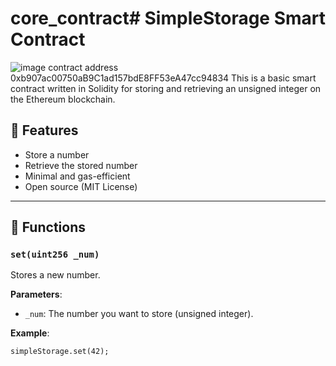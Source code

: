 # core_contract# SimpleStorage Smart Contract
![image](https://github.com/user-attachments/assets/5f7f9ffb-2f62-43b2-9bae-ef9f8b54389b)
contract address 0xb907ac00750aB9C1ad157bdE8FF53eA47cc94834
This is a basic smart contract written in Solidity for storing and retrieving an unsigned integer on the Ethereum blockchain.

## 🧾 Features

- Store a number
- Retrieve the stored number
- Minimal and gas-efficient
- Open source (MIT License)

---

## 🧪 Functions

### `set(uint256 _num)`

Stores a new number.

**Parameters**:
- `_num`: The number you want to store (unsigned integer).

**Example**:
```solidity
simpleStorage.set(42);
